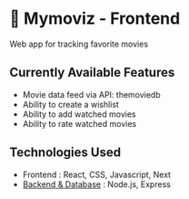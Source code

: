 # 🍿 Mymoviz - Frontend

Web app for tracking favorite movies

## Currently Available Features
- Movie data feed via API: themoviedb
- Ability to create a wishlist
- Ability to add watched movies
- Ability to rate watched movies

## Technologies Used
- Frontend : React, CSS, Javascript, Next
- [Backend & Database](https://github.com/ManuPuyuelo/mymoviz-backend) : Node.js, Express

